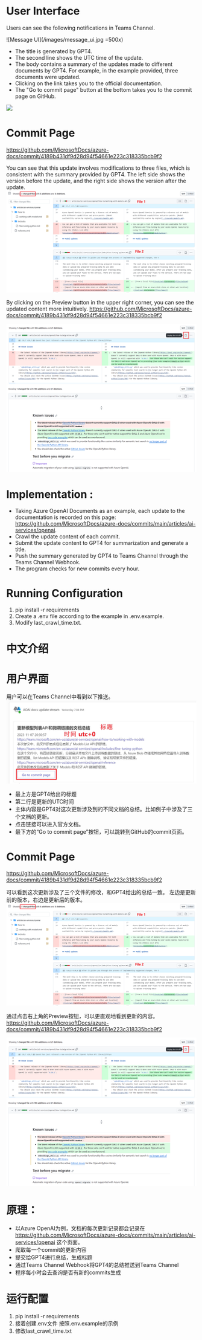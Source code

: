 # User Interface
Users can see the following notifications in Teams Channel.

![Message UI](/images/message_ui.jpg =500x)
- The title is generated by GPT4.
- The second line shows the UTC time of the update.
- The body contains a summary of the updates made to different documents by GPT4. For example, in the example provided, three documents were updated.
- Clicking on the link takes you to the official documentation.
- The "Go to commit page" button at the bottom takes you to the commit page on GitHub.

<img src="/GCR-AI-IoT-Team-Operation/_git/DocUpdateNotificationBot?path=/images/message_ui.jpg&version=GBmaster" width="150" ></img>


# Commit Page
https://github.com/MicrosoftDocs/azure-docs/commit/4189b431df9d28d94f54661e223c318335bcb9f2 

You can see that this update involves modifications to three files, which is consistent with the summary provided by GPT4.
The left side shows the version before the update, and the right side shows the version after the update.
![Commit Page](/images/commit_page.jpg)

By clicking on the Preview button in the upper right corner, you can see the updated content more intuitively.
https://github.com/MicrosoftDocs/azure-docs/commit/4189b431df9d28d94f54661e223c318335bcb9f2

![preview_button](/images/preview_button.jpg)
![preview_ui](/images/preview_ui.jpg)

# Implementation :
- Taking Azure OpenAI Documents as an example, each update to the documentation is recorded on this page: https://github.com/MicrosoftDocs/azure-docs/commits/main/articles/ai-services/openai.
- Crawl the update content of each commit.
- Submit the update content to GPT4 for summarization and generate a title.
- Push the summary generated by GPT4 to Teams Channel through the Teams Channel Webhook.
- The program checks for new commits every hour.

# Running Configuration
1. pip install -r requirements
2. Create a .env file according to the example in .env.example.
3. Modify last_crawl_time.txt.


# 中文介绍

# 用户界面
用户可以在Teams Channel中看到以下推送。
![Message UI](/images/message_ui_Chinese.jpg)
- 最上方是GPT4给出的标题
- 第二行是更新的UTC时间
- 主体内容是GPT4对这次更新涉及到的不同文档的总结。比如例子中涉及了三个文档的更新。
- 点击链接可以进入官方文档。
- 最下方的“Go to commit page”按钮，可以跳转到GitHub的commit页面。

# Commit Page
https://github.com/MicrosoftDocs/azure-docs/commit/4189b431df9d28d94f54661e223c318335bcb9f2 

可以看到这次更新涉及了三个文件的修改，和GPT4给出的总结一致。
左边是更新前的版本，右边是更新后的版本。
![Commit Page](/images/commit_page.jpg)

通过点击右上角的Preview按钮，可以更直观地看到更新的内容。
https://github.com/MicrosoftDocs/azure-docs/commit/4189b431df9d28d94f54661e223c318335bcb9f2

![preview_button](/images/preview_button.jpg)
![preview_ui](/images/preview_ui.jpg)

# 原理：
- 以Azure OpenAI为例，文档的每次更新记录都会记录在 https://github.com/MicrosoftDocs/azure-docs/commits/main/articles/ai-services/openai 这个页面。
- 爬取每一个commit的更新内容
- 提交给GPT4进行总结，生成标题
- 通过Teams Channel Webhook将GPT4的总结推送到Teams Channel
- 程序每小时会去查询是否有新的commits生成

# 运行配置
1. pip install -r requirements
2. 接着创建.env文件 按照.env.example的示例
3. 修改last_crawl_time.txt

